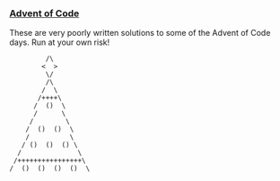 ### [Advent of Code](https://adventofcode.com/)
These are very poorly written solutions to some of the Advent of Code days. Run at your own risk!

             /\
            <  >
             \/
             /\
            /  \
           /++++\
          /  ()  \
          /      \
         /        \
        /  ()  ()  \
        /          \
       / ()  ()  () \
      /              \
     /++++++++++++++++\
    /  ()  ()  ()  ()  \
